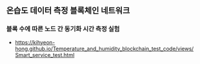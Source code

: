 ## 온습도 데이터 측정 블록체인 네트워크

### 블록 수에 따른 노드 간 동기화 시간 측정 실험

- https://kihyeon-hong.github.io/Temperature_and_humidity_blockchain_test_code/views/Smart_service_test.html
